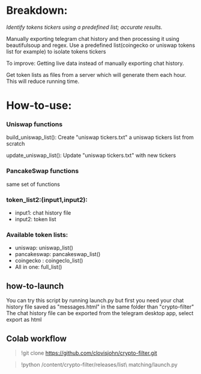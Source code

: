 # Breakdown:

*Identify tokens tickers using a predefined list; accurate results.*

Manually exporting telegram chat history and then processing it using beautifulsoup and regex. Use a predefined list(coingecko or uniswap tokens list for example)
to isolate tokens tickers

To improve: 
Getting live data instead of manually exporting chat history.

Get token lists as files from  a server which will generate them each hour. This will reduce running time.


# How-to-use:
### Uniswap functions
build_uniswap_list(): Create "uniswap tickers.txt" a uniswap tickers list from scratch

update_uniswap_list(): Update "uniswap tickers.txt" with new tickers

### PancakeSwap functions
same set of functions

### token_list2:(input1,input2):
* input1: chat history file
* input2: token list
### Available token lists:
  * uniswap: uniswap_list()
  * pancakeswap: pancakeswap_list()
  * coingecko : coingeclo_list()
  * All in one: full_list()

## how-to-launch
You can try this script by running launch.py but first you need your chat history file saved as "messages.html" in the same folder than "crypto-filter"
The chat history file can be exported from the telegram desktop app, select export as html

## Colab workflow
>!git clone https://github.com/clovisjohn/crypto-filter.git

>!python /content/crypto-filter/releases/list\ matching/launch.py
